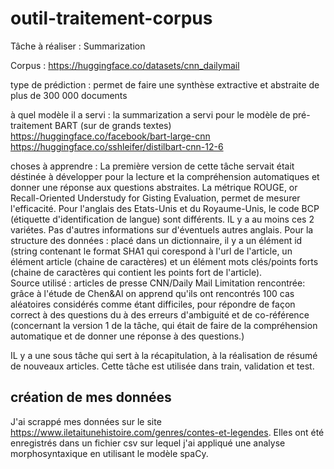 # outil-traitement-corpus

Tâche à réaliser : Summarization

Corpus : https://huggingface.co/datasets/cnn_dailymail 

type de prédiction :
permet de faire une synthèse extractive et abstraite de plus de 300 000 documents

à quel modèle il a servi : 
la summarization a servi pour le modèle de pré-traitement BART (sur de grands textes) 
https://huggingface.co/facebook/bart-large-cnn
https://huggingface.co/sshleifer/distilbart-cnn-12-6


choses à apprendre :
La première version de cette tâche servait était déstinée à  développer pour la lecture et la compréhension automatiques et donner une réponse aux 
questions abstraites.
La métrique ROUGE, or Recall-Oriented Understudy for Gisting Evaluation, permet de mesurer l'efficacité. 
Pour l'anglais des Etats-Unis et du Royaume-Unis, le code BCP (étiquette d'identification de langue) sont différents. IL y a au moins ces 2 
variétes. Pas d'autres informations sur d'éventuels autres anglais.
Pour la structure des données : placé dans un dictionnaire, il y a un élément id (string contenant le format SHA1 qui corespond à l'url de l'article,
un élément article (chaine de caractères) et un élément mots clés/points forts (chaine de caractères qui contient les points fort de l'article).  
Source utilisé : articles de presse CNN/Daily Mail
Limitation rencontrée: grâce à l'étude de Chen&Al on apprend qu'ils ont rencontrés 100 cas aléatoires considérés comme étant difficiles, pour 
répondre de façon correct à des questions du à des erreurs d'ambiguité et de co-référence (concernant la version 1 de la tâche, qui était de faire 
 de la compréhension automatique et de donner une réponse à des questions.)

IL y a une sous tâche qui sert à la récapitulation, à la réalisation de résumé de nouveaux articles. 
Cette tâche est utilisée dans train, validation et test. 


## création de mes données
J'ai scrappé mes données sur le site https://www.iletaitunehistoire.com/genres/contes-et-legendes. Elles ont été enregistrés dans un fichier csv sur lequel j'ai appliqué une analyse morphosyntaxique en utilisant le modèle spaCy. 
